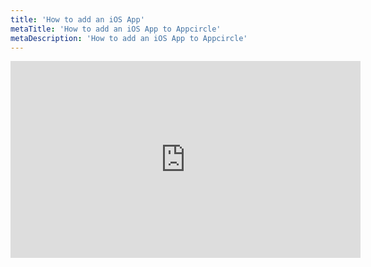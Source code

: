 ```yaml
---
title: 'How to add an iOS App'
metaTitle: 'How to add an iOS App to Appcircle'
metaDescription: 'How to add an iOS App to Appcircle'
---
```


<iframe width="560" height="315" src="https://www.youtube.com/embed/3ZorIciD7-o" title="YouTube video player" frameborder="0" allow="accelerometer; autoplay; clipboard-write; encrypted-media; gyroscope; picture-in-picture" allowfullscreen></iframe>